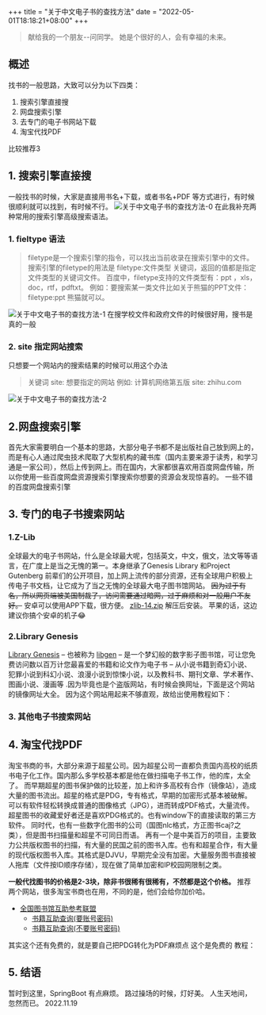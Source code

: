 +++
title = "关于中文电子书的查找方法"
date = "2022-05-01T18:18:21+08:00"
+++
> 献给我的一个朋友--问同学。
> 她是个很好的人，会有幸福的未来。


## 概述
找书的一般思路，大致可以分为以下四类：

1. 搜索引擎直接搜
2. 网盘搜索引擎
3. 去专门的电子书网站下载
4. 淘宝代找PDF

比较推荐3

## 1. 搜索引擎直接搜
一般找书的时候，大家是直接用书名+下载，或者书名+PDF 等方式进行，有时候很顺利就可以找到，有时候不行。
![关于中文电子书的查找方法-0](https://everrwsr.github.io/tech/assets/关于中文电子书的查找方法-0.png)
在此我补充两种常用的搜索引擎高级搜索语法。

### 1. fieltype 语法
> filetype是一个搜索引擎的指令，可以找出当前收录在搜索引擎中的文件。
> 搜索引擎的filetype的用法是 filetype:文件类型 关键词，返回的值都是指定文件类型的关键词文件。
> 百度中，filetype支持的文件类型有：ppt ，xls，doc，rtf，pdftxt。
> 例如：要搜索某一类文件比如关于熊猫的PPT文件：filetype:ppt 熊猫就可以。

![关于中文电子书的查找方法-1](https://everrwsr.github.io/tech/assets/关于中文电子书的查找方法-1.png)
在搜学校文件和政府文件的时候很好用，搜书是真的一般

### 2. site 指定网站搜索
只想要一个网站内的搜索结果的时候可以用这个办法
> 关键词 site: 想要指定的网站
> 例如: 计算机网络第五版 site: zhihu.com

![关于中文电子书的查找方法-2](https://everrwsr.github.io/tech/assets/关于中文电子书的查找方法-2.png)



## 2.网盘搜索引擎

首先大家需要明白一个基本的思路，大部分电子书都不是出版社自己放到网上的，而是有心人通过爬虫技术爬取了大型机构的藏书库（国内主要来源于读秀，和学习通是一家公司），然后上传到网上。而在国内，大家都很喜欢用百度网盘传输，所以你使用一些百度网盘资源搜索引擎搜索你想要的资源会发现惊喜的。
一些不错的百度网盘搜索引擎

## 3. 专门的电子书搜索网站

### 1.Z-Lib
全球最大的电子书网站，什么是全球最大呢，包括英文，中文，俄文，法文等等语言，在广度上是当之无愧的第一。本身继承了Genesis Library 和Project Gutenberg 前辈们的公开项目，加上网上流传的部分资源，还有全球用户积极上传电子书文档，让它成为了当之无愧的全球最大电子图书馆网站。
~~因为过于有名，所以网页端被美国制裁了，访问需要通过暗网，过于麻烦和对一般用户不友好。~~
安卓可以使用APP下载，很方便。
[zlib-14.zip](https://everrwsr.github.io/tech/assets/zlib-14.zip)
解压后安装。
苹果的话，这边建议你搞个安卓的机子😂


### 2.Library  Genesis
[Library Genesis](https://en.wikipedia.org/wiki/Library_Genesis) – 也被称为 [libgen](http://libgen.rs/) – 是一个梦幻般的数字影子图书馆，可让您免费访问数以百万计您最喜爱的书籍和论文作为电子书 – 从小说书籍到奇幻小说、犯罪小说到科幻小说、浪漫小说到惊悚小说，以及教科书、期刊文章、学术著作、图画小说、漫画等 .因为毕竟也是个盗版网站，有时候会换网址，下面是这个网站的镜像网址大全。
因为这个网站用起来不够直观，故给出使用教程如下：


### 3. 其他电子书搜索网站

## 4. 淘宝代找PDF
淘宝书商的书，大部分来源于超星公司。因为超星公司一直都负责国内高校的纸质书电子化工作。国内那么多学校基本都是他在做扫描电子书工作，他的库，太全了。
而早期超星的图书保护做的比较差，加上和许多高校有合作（镜像站），造成大量的图书流出。超星的格式是PDG，专有格式，早期的加密形式基本被破解。可以有软件轻松转换成普通的图像格式（JPG），进而转成PDF格式，大量流传。超星图书的收藏爱好者还是喜欢PDG格式的。也有window下的直接读取的第三方软件。
同时代，也有一些数字化图书的公司（国图nlc格式，方正图书caj?之类），但是图书扫描量和超星不可同日而语。
再有一个是中美百万的项目，主要致力公共版权图书的扫描，有大量的民国之前的图书入库。也有和超星合作，有大量的现代版权图书入库。其格式是DJVU，早期完全没有加密。大量服务图书直接被人拖库（文件按ID顺序存储），现在做了简单加密和IP校园网限制之类。

**一般代找图书的价格是2-3块，除非书很稀有很稀有，不然都是这个价格。**
推荐两个网站，很多淘宝书商也在用，不同的是，他们会给你加价哈。

- [全国图书馆互助参考联盟](http://www.ucdrs.superlib.net/)
   - [书籍互助查询(要账号密码)](https://u.xueshu86.com/)
   - [书籍互助查询(不要账号密码)](https://bk.5mbook.com/)

其实这个还有免费的，就是要自己把PDG转化为PDF麻烦点
这个是免费的
教程：


## 5. 结语
暂时到这里，SpringBoot 有点麻烦。
路过操场的时候，灯好美。
人生天地间，忽然而已。
2022.11.19






